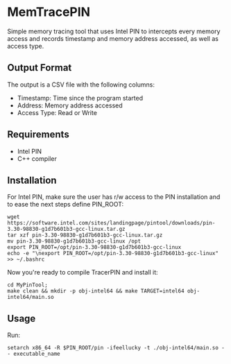 # MemTracePIN
Simple memory tracing tool that uses Intel PIN to intercepts every memory access and records timestamp and memory address accessed, as well as access type.

## Output Format

The output is a CSV file with the following columns:
- Timestamp: Time since the program started
- Address: Memory address accessed
- Access Type: Read or Write

## Requirements

- Intel PIN
- C++ compiler

## Installation

For Intel PIN, make sure the user has r/w access to the PIN installation and to ease the next steps define PIN_ROOT:

```
wget https://software.intel.com/sites/landingpage/pintool/downloads/pin-3.30-98830-g1d7b601b3-gcc-linux.tar.gz
tar xzf pin-3.30-98830-g1d7b601b3-gcc-linux.tar.gz
mv pin-3.30-98830-g1d7b601b3-gcc-linux /opt
export PIN_ROOT=/opt/pin-3.30-98830-g1d7b601b3-gcc-linux
echo -e "\nexport PIN_ROOT=/opt/pin-3.30-98830-g1d7b601b3-gcc-linux" >> ~/.bashrc
```

Now you're ready to compile TracerPIN and install it:

```
cd MyPinTool;
make clean && mkdir -p obj-intel64 && make TARGET=intel64 obj-intel64/main.so
```

## Usage

Run:
```
setarch x86_64 -R $PIN_ROOT/pin -ifeellucky -t ./obj-intel64/main.so -- executable_name
```